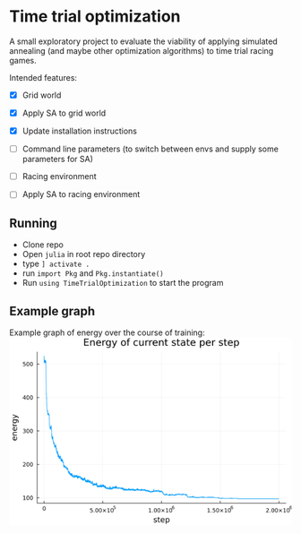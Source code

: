 # Time trial optimization
A small exploratory project to evaluate the viability of applying simulated annealing (and maybe other optimization algorithms) to time trial racing games.

Intended features:
- [x] Grid world
- [x] Apply SA to grid world
- [x] Update installation instructions
- [ ] Command line parameters (to switch between envs and supply some parameters for SA)
- [ ] Racing environment
- [ ] Apply SA to racing environment


## Running
- Clone repo
- Open `julia` in root repo directory
- type `] activate .`
- run `import Pkg` and `Pkg.instantiate()`
- Run `using TimeTrialOptimization` to start the program

## Example graph
Example graph of energy over the course of training:
![Here should be an image](example_run.png)